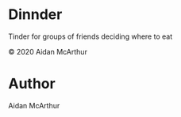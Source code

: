 # Dinnder
Tinder for groups of friends deciding where to eat

© 2020 Aidan McArthur


# Author
Aidan McArthur


